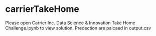 # carrierTakeHome
Please open Carrier Inc. Data Science & Innovation Take Home Challenge.ipynb to view solution.
Predection are palcaed in output.csv

